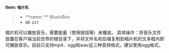 <!-- BEGIN_AUTOGEN: do NOT edit in this block -->

**item: `唱片机`**

> * **name: ** MusicBox
> * **id: `217`**

<!-- END_AUTOGEN-->
唱片机可以播放音乐，需要能量（使用按钮等）来播放。
具体操作：将音乐文件放置在客户端当前世界的根目录下，并将文件名和后缀复制到唱片机的文本框内即可播放音乐。目前只支持mp4、ogg和wav这三种音频格式，建议使用ogg格式。
